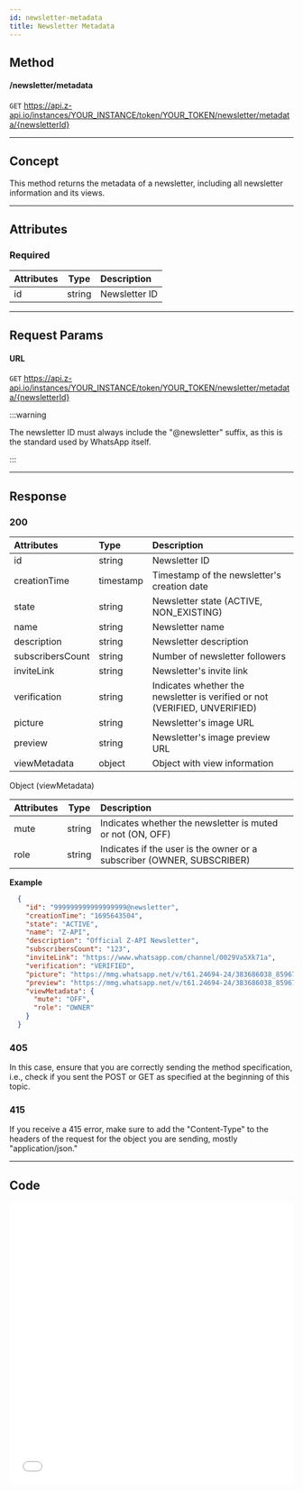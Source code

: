 ```yaml
---
id: newsletter-metadata
title: Newsletter Metadata
---
```


## Method

#### /newsletter/metadata

`GET` https://api.z-api.io/instances/YOUR_INSTANCE/token/YOUR_TOKEN/newsletter/metadata/{newsletterId}

---

## Concept

This method returns the metadata of a newsletter, including all newsletter information and its views.

---

## Attributes

### Required

| Attributes | Type    | Description |
| :--------- | :-----: | :---------- |
| id         | string  | Newsletter ID  |

---

## Request Params

#### URL

`GET` https://api.z-api.io/instances/YOUR_INSTANCE/token/YOUR_TOKEN/newsletter/metadata/{newsletterId}

:::warning

The newsletter ID must always include the "@newsletter" suffix, as this is the standard used by WhatsApp itself.

:::

---

## Response

### 200

| Attributes         | Type      | Description                                                  |
| :----------------- | :-------- | :----------------------------------------------------------- |
| id                 | string    | Newsletter ID                                                   |
| creationTime       | timestamp | Timestamp of the newsletter's creation date                     |
| state              | string    | Newsletter state (ACTIVE, NON_EXISTING)                         |
| name               | string    | Newsletter name                                                |
| description        | string    | Newsletter description                                         |
| subscribersCount   | string    | Number of newsletter followers                                 |
| inviteLink         | string    | Newsletter's invite link                                       |
| verification       | string    | Indicates whether the newsletter is verified or not (VERIFIED, UNVERIFIED) |
| picture            | string    | Newsletter's image URL                                         |
| preview            | string    | Newsletter's image preview URL                                 |
| viewMetadata       | object    | Object with view information                                 |

Object (viewMetadata)

| Attributes | Type   | Description                                                  |
| :--------  | :----: | :----------------------------------------------------------  |
| mute       | string | Indicates whether the newsletter is muted or not (ON, OFF)     |
| role       | string | Indicates if the user is the owner or a subscriber (OWNER, SUBSCRIBER) |

**Example**

```json
  {
    "id": "999999999999999999@newsletter",
    "creationTime": "1695643504",
    "state": "ACTIVE",
    "name": "Z-API",
    "description": "Official Z-API Newsletter",
    "subscribersCount": "123",
    "inviteLink": "https://www.whatsapp.com/channel/0029Va5Xk71a",
    "verification": "VERIFIED",
    "picture": "https://mmg.whatsapp.net/v/t61.24694-24/383686038_859672472421500_990610487096734362_n.jpg?ccb=11-4&oh=01_AdS-Wk3RSfXmtEqDA4-LTFaZQILXZSprywV8EwNoZPOaGw&oe=651EF162&_nc_sid=000000&_nc_cat=111",
    "preview": "https://mmg.whatsapp.net/v/t61.24694-24/383686038_859672472421500_990610487096734362_n.jpg?stp=dst-jpg_s192x192&ccb=11-4&oh=01_AdRltWYOZftf0cnm-GNw5RRGoxQ53nJR9zzxxot_N7JQCw&oe=651EF162&_nc_sid=000000&_nc_cat=111",
    "viewMetadata": {
      "mute": "OFF",
      "role": "OWNER"
    }
  }
```

### 405

In this case, ensure that you are correctly sending the method specification, i.e., check if you sent the POST or GET as specified at the beginning of this topic.

### 415

If you receive a 415 error, make sure to add the "Content-Type" to the headers of the request for the object you are sending, mostly "application/json."

<!-- 
## Webhook Response

Link to the response of the webhook (upon receiving)

[Webhook](../webhooks/on-message-received#response) -->

---

## Code

<iframe src="//api.apiembed.com/?source=https://raw.githubusercontent.com/Z-API/z-api-docs/main/json-examples/get-newsletter-metadata.json&targets=all" frameborder="0" scrolling="no" width="100%" height="500px" seamless></iframe>